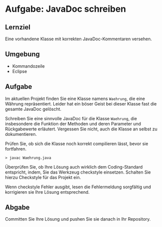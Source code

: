 # Aufgabe: JavaDoc schreiben

## Lernziel

Eine vorhandene Klasse mit korrekten JavaDoc-Kommentaren versehen.


## Umgebung

  * Kommandozeile
  * Eclipse


## Aufgabe

Im aktuellen Projekt finden Sie eine Klasse namens `Waehrung`, die eine Währung repräsentiert. Leider hat ein böser Geist bei dieser Klasse fast die gesamte JavaDoc gelöscht.

Schreiben Sie eine sinnvolle JavaDoc für die Klasse `Waehrung`, die insbesondere die Funktion der Methoden und deren Parameter und Rückgabewerte erläutert. Vergessen Sie nicht, auch die Klasse an selbst zu dokumentieren.

Prüfen Sie, ob sich die Klasse noch korrekt compilieren lässt, bevor sie fortfahren.

    > javac Waehrung.java

Überprüfen Sie, ob Ihre Lösung auch wirklich dem Coding-Standard entspricht, indem, Sie das Werkzeug checkstyle einsetzen. Schalten Sie hierzu Checkstyle für das Projekt ein.

Wenn checkstyle Fehler ausgibt, lesen die Fehlermeldung sorgfältig und korrigieren sie Ihre Lösung entsprechend.


## Abgabe

Committen Sie Ihre Lösung und pushen Sie sie danach in Ihr Repository.
